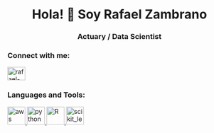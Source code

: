 <h1 align="center">Hola! 🤟 Soy Rafael Zambrano</h1>
<h3 align="center">Actuary / Data Scientist</h3>

<h3 align="left">Connect with me:</h3>
<p align="left">
<a href="https://linkedin.com/in/rafael-zambrano" target="blank"><img align="center" src="https://cdn.jsdelivr.net/npm/simple-icons@3.0.1/icons/linkedin.svg" alt="rafael-zambrano" height="30" width="40" /></a>
</p>

<h3 align="left">Languages and Tools:</h3>
<p align="left"> <a href="https://aws.amazon.com" target="_blank"> <img src="https://devicons.github.io/devicon/devicon.git/icons/amazonwebservices/amazonwebservices-original-wordmark.svg" alt="aws" width="40" height="40"/> </a> <a href="https://www.python.org" target="_blank"> <img src="https://devicons.github.io/devicon/devicon.git/icons/python/python-original.svg" alt="python" width="40" height="40"/> </a> <a href="https://www.scala-lang.org" target="_blank"> <img src="https://es.wikipedia.org/wiki/Archivo:R_logo.svg" alt="R" width="40" height="40"/> </a> <a href="https://scikit-learn.org/" target="_blank"> <img src="https://upload.wikimedia.org/wikipedia/commons/0/05/Scikit_learn_logo_small.svg" alt="scikit_learn" width="40" height="40"/> </a> </p>

